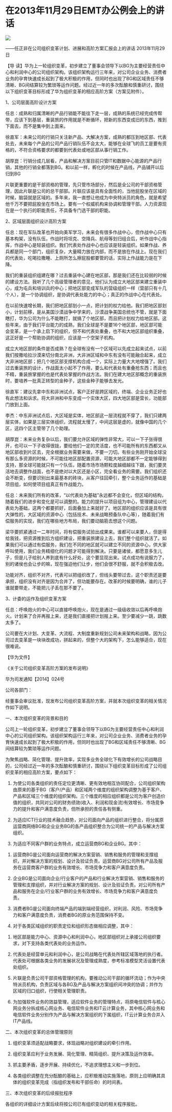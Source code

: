 # 在2013年11月29日EMT办公例会上的讲话
<img class="pv" src="https://api.visitor.plantree.me/visitor-badge/pv?namespace=plantree.me&key=renzhengfei-speeches/./docs/speeches/2013/11/在EMT办公例会上的讲话.md">


——任正非在公司组织变革计划、进展和高阶方案汇报会上的讲话
2013年11月29日



【导  读】华为上一轮组织变革，初步建立了董事会领导下以BG为主要经营责任中心和利润中心的公司组织架构。该组织架构运行三年来，对公司企业业务、消费者业务的孕育快速成长起到了极大积极的作用，但同时也出现了BG和区域责任不够清晰、BG间结算较为繁琐等运作问题。经过近一年的多次酝酿和慎重研讨，围绕以下组织变革目标形成了华为组织变革的相应高阶方案（方案见附件）。



1、公司层面高阶设计方案

任总：成熟和归属清晰的产品行销能不能往下走一层，成熟的系统已经完成传帮带，应该下到基层，重装旅的作用就是不断循环，把新的东西变成旧的东西，推到下面去，而不是集中到上面来。

徐直军：未来公司的行销只关注新产品、大解决方案，成熟的都压到地区部、代表处去，未来每个产品的公司产品行销队伍不会太大，能够在全球飞的员工是要有资格的，不符合资格要求的都要到代表处或地区部从事行销工作。

胡厚崑：行销分成几层看，产品和解决方案目前只管IT和数据中心能源的产品行销，其他的行销全都落到BG。和以前一样，孵化的时候在产品线，产品铺开以后归到BG

片联更重要的是干部资格的管理，先只管市场部分，然后是全公司的干部资格管理，因此片联是公司的总干部部。片联应该是具有全面性的，当他屁股坐在区域的时候，脑袋就是区域的。多年来，我一直想让他成为中央特派员的角色，就是希望他千万不要把屁股坐在市场上。要有一个权威机构来协调和管理干部。人力资源现在是一个执行的职能责任，不具备专门选干部的职能。

2、区域层面组织设计高阶方案

任总：现在军队改革也开始向美军学习，未来会有很多作战中心，但作战中心只有基本构架，没有队伍，作战时将坦克、空降兵、航母等划归组合后，听作战中心指挥，作战中心是轻装组织。我们代表处作战中心也应该是轻装组织。如果作战、养兵都是同一个部门，组织复杂，大量精力放在内部，而不是放在作战上。现在我们的代表处，吃喝拉撒睡、上厕所怎么擦屁股都要管的话，实际上作战能力是在下降。

我们的重装组织组建在哪？过去重装中心建在地区部，那是我们还在比较弱的时候的建设方法。我听了几个高级管理者的意见，他们认为成立大地区部来建立重装中心，成为屯兵和培训兵的中心；把地区部变成军队的营级组织一样（营部只有十几个人），是一个协调组织，是协调代表处能力的中心；真正的作战中心在代表处。

在以前快速增长期，我们把地区部划小一点，把计划的权力给他。我们把地区部划小，计划前移，是从美国沙漠战争中学来的，沙漠战争美国总统也不管，就是下面瞎打，华为公司为什么不能瞎打，就搞了个地区部，而且把计划权力给地区部。这些年来，由于我们平台能力的成熟，我们全球是不是要16个地区部，地区部可能会变革，是一个承上启下的组织，但不和代表处重叠，也不和大地区部组织重叠，这正好是一个帮助协调的组织，应该是一个空架子机构。

成立大地区部的条件是否成熟？在全球有没有一个区域可以先成立起来试点，以前我们按撒哈拉沙漠来切分南北非洲，大非洲区域和中东有没有可能融合起来，成立大非洲地区部；把几个地区部支撑机构合成一个，实际上力量大大地增强了。我们过去重装旅的设计，作战面太小起不了作用，要么和代表处有重叠抢东西；而且也不精，重装旅掌握的也是代表处掌握的作战方法。我们在建大地区部概念的重装旅时，要培养一批真正转型的金种子，这些金种子能够去发光。

徐直军：建议先拿中东和非洲试点，客户正好是跨区域的，终端、企业业务正好也有此想法和诉求。将大非洲和中东变成一个实体大区，四大地区部是营长，功能部门放到上面。

李杰：中东非洲试点后，大区域是实体，地区部这一层流程就不穿了，我们只建两层实体，如果是三层实体组织，流程就太慢了，中间这层是虚的，就像中国的几个区，这四个区主管带了几个助理。

胡厚崑：未来业务复杂以后，我们要允许区域的弹性非常大，可以一下子张得很开，也可以一下子收得很拢，要给他们一定的灵活度，也不可能所有的东西都又从地区部收到片区去，完全根据业务需要来做，不要一刀切。有些业务刚开始全球没有那么多资源的时候，不可能往地区部配置资源，可能大地区部都不一定能够得到支持，那全球可能就只有一个队伍，随着市场市场颗粒度越细越往下跟，我们要灵活地去调整作战面，也不是绝对以大区还是小区，完全看业务的需要。我们组织还会不断变，但要识别出来最基本的砖块，从客户往回牵引，整个业务运作的基础是项目组，如何使项目组真正有作战能力。

任总：未来我们所有的改革，“以代表处为基础”永远都不会变化，但区域的结构，随着我们的进步和变化是可以调整的。能力的提升以项目组为中心，管理建设以代表处为基础，这两个都要抓好，后面叠加上来就好了。地区部的组织应该是具有很大弹性的，大区域的资源中心（包括技术、未来战略预备队中心等），随着我们有偿服务的实现，我们在哪些地方布局，我们要动脑筋去想这个问题。

梁华要抓紧通过一二年时间，将有偿服务试验出成果来。谁都可以来要人，但是得给我钱，把资源推到后方组织建设，把重装旅建设上去，我们整个组织就活了。如果我们可以通过有偿服务，我们在不同的地区就可以建立不同的资源中心，供大家呼叫使用，我们业务精细化的问题才可能得到解决。只要是诸侯，都愿意多生儿子，但是儿子给别人养到底有什么好处，这个要显现出来。试点成功有说服力了，别的诸侯也会让步的嘛，现在强迫他们让步，他们会很不舒服，就不会积极去改。

功能对齐，组织不对齐，代表可以把组织改了，但线头要带过去，这个职责还是要承担，组织没有对齐是因为合并了，但功能要存在。改革的时候要明确，谁的儿子谁就要带走，不能把儿子丢在那不要了。

3、计委的运作及组织变革方案

任总：呼唤炮火的中心可以直接呼唤炮火，现在是通过一级级收敛以后再呼唤炮火。计划来了合并再报上来，还是我们直接把计划报上来。至少要减少一跳，跳数太多了。

公司要在大计划、大变革、大流程、大制度重新规划公司未来架构和战略，因为公司过去变革是一块块改成功，拼起来的，但整个大的架构下，怎么能够适合，现在很难说。



【华为文件】

《关于公司组织变革高阶方案的发布说明》

华为司发通知【2014】024号

公司各部门：

经董事会审议批准，现发布公司组织变革高阶方案，并就本次组织变革的相关情况作如下说明。

一、本次组织变革的背景和目的

公司上一轮组织变革，初步建立了董事会领导下以BG为主要经营责任中心和利润中心的公司组织架构。该组织架构运行三年来，对公司企业业务、消费者业务的孕育快速成长起到了极大积极的作用，但同时也出现了BG和区域责任不够清晰、BG间结算较为繁琐等运作问题。

为聚焦战略、简化管理、提升效率，实现多业务全球化下有效增长的公司战略目的，公司经过近一年的多次酝酿和慎重研讨，围绕以下组织变革目标形成了公司组织变革的相应高阶方案，要点如下：

1. 为使公司各类组织的责任定位更清晰、更有效地相互协同配合，公司组织架构由原来的基于BG（客户/产品）和区域两个维度的组织架构调整为基于客户、产品和区域三个维度的组织架构。三个维度的相应组织都是公司为客户创造价值的组织，共同对公司的财务绩效(收入、利润和现金流)有效增长、市场竞争力的提升和客户满意度负责，但所承担的责任各有侧重。

2. 为适应ICT行业的技术融合趋势，对公司面向产品的组织进行整合，将分属原运营商网络BG和企业业务BG的各产品组织整合为公司统一的产品与解决方案组织。

3. 为适应不同客户群的业务特点，成立运营商BG和企业BG。其中：

1) 运营商BG是公司面向运营商的解决方案营销、销售和服务的管理和支撑组织，并对解决方案的规划、设计及验证负责。运营商BG对公司所有产品及服务在运营商客户群的业务有效增长、市场竞争力和客户满意度负责。

2) 企业BG是公司面向企业/行业客户的产品和行业解决方案营销、销售和服务的管理和支撑组织，并对行业解决方案的规划、设计及验证负责。对公司所有产品和服务在企业/行业客户群的业务有效增长、市场竞争力和客户满意度负责。

3) 消费者BG是公司面向终端产品的端到端经营组织，对利润、风险、市场竞争力和客户满意度负责，消费者BG的原业务范围保持不变。

4. 对于各类区域组织的职责定位和组织形态做相应调整，其中：

1) 地区部是能力中心、资源中心和利润中心，地区部组织对上承接公司组织要求，对下支持各类代表处的业务运作。

2) 代表处是经营单元和利润中心，是公司战略在代表处所辖区域落地的执行者。代表处可根据各类业务的发展状况及管理成熟度，参考标准模型灵活设置代表处组织。

5. 片联是负责公司干部资格管理的机构，要推动公司干部的循环流动；作为中央特派员机构，负责区域与各BG及产品与解决方案组织间冲突的协调；并作为区域的归口组织，行使相关管理职责。

6. 为加强软件业务的效益管理，适应软件业务的管理特点，将原电信软件与核心网业务分拆成核心网业务、电信软件业务和IT云计算业务，其中核心网业务和电信软件业务分别作为产品与解决方案组织的下属组织，IT云计算业务合并入IT产品线。

二、本次组织变革的总体管理原则

1. 组织变革须适配战略要求，体现战略对组织建设的牵引作用。

2. 组织变革应利于业务发展、简化管理、精简组织、提升决策及运作效率。

3. 抓主要矛盾，逐步开展、持续优化，不追求理想主义和一步到位。

4. 各类组织调整在充分酝酿的基础上，应积极推动实施落地，原则上应明确其具体的组织变革完成（指组织发布和干部任命）的时间表。

三、本次组织变革的后续报批程序

各组织的详细设计方案后续将按公司已有组织变动的相关程序报批。

